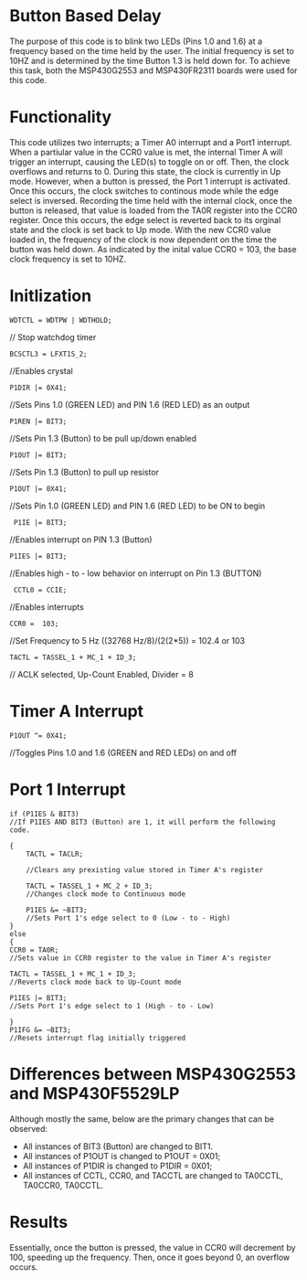# Button Based Delay
  The purpose of this code is to blink two LEDs (Pins 1.0 and 1.6) at a frequency based on the time held by the user.
The initial frequency is set to 10HZ and is determined by the time Button 1.3 is held down for. To achieve this task, both the MSP430G2553 and MSP430FR2311 boards were used for this code.

# Functionality
This code utilizes two interrupts; a Timer A0 interrupt and a Port1 interrupt. When a partiular value in the CCR0 value is met, the internal Timer A will trigger an interrupt, causing the LED(s) to toggle on or off. Then, the clock overflows and returns to 0. During this state, the clock is currently in Up mode. However, when a button is pressed, the Port 1 interrupt is activated. Once this occurs, the clock switches to continous mode while the edge select is inversed. Recording the time held with the internal clock, once the button is released, that value is loaded from the TA0R register into the CCR0 register. Once this occurs, the edge select is reverted back to its orginal state and the clock is set back to Up mode. With the new CCR0 value loaded in, the frequency of the clock is now dependent on the time the button was held down. As indicated by the inital value CCR0 = 103, the base clock frequency is set to 10HZ.

# Initlization
  
    WDTCTL = WDTPW | WDTHOLD;   
   // Stop watchdog timer
   
    BCSCTL3 = LFXT1S_2; 
   //Enables crystal

    P1DIR |= 0X41;
    
   //Sets Pins 1.0 (GREEN LED) and PIN 1.6 (RED LED) as an output
   
    P1REN |= BIT3;
    
   //Sets Pin 1.3 (Button) to be pull up/down enabled
   
    P1OUT |= BIT3;
   //Sets Pin 1.3 (Button) to pull up resistor
   
    P1OUT |= 0X41; 
   //Sets Pin 1.0 (GREEN LED) and PIN 1.6 (RED LED) to be ON to begin
   
     P1IE |= BIT3; 
   //Enables interrupt on PIN 1.3 (Button)
   
    P1IES |= BIT3;
   //Enables high - to - low behavior on interrupt on Pin 1.3 (BUTTON)
   
     CCTL0 = CCIE; 
   //Enables interrupts

    CCR0 =  103;
   //Set Frequency to 5 Hz ((32768 Hz/8)/(2(2*5)) = 102.4 or 103
   
    TACTL = TASSEL_1 + MC_1 + ID_3;
   // ACLK selected, Up-Count Enabled, Divider = 8
  
  # Timer A Interrupt
  
  	P1OUT ^= 0X41; 
  //Toggles Pins 1.0 and 1.6 (GREEN and RED LEDs) on and off
  
  # Port 1 Interrupt
  
    if (P1IES & BIT3)
    //If P1IES AND BIT3 (Button) are 1, it will perform the following code.
  
    {
        TACTL = TACLR; 
        
        //Clears any prexisting value stored in Timer A's register
        
        TACTL = TASSEL_1 + MC_2 + ID_3;  
        //Changes clock mode to Continuous mode
        
        P1IES &= ~BIT3; 
        //Sets Port 1's edge select to 0 (Low - to - High)
    }
    else
    {
    CCR0 = TA0R; 
    //Sets value in CCR0 register to the value in Timer A's register
    
    TACTL = TASSEL_1 + MC_1 + ID_3;  
    //Reverts clock mode back to Up-Count mode
    
    P1IES |= BIT3; 
    //Sets Port 1's edge select to 1 (High - to - Low)
    
    }
    P1IFG &= ~BIT3; 
    //Resets interrupt flag initially triggered
    
 # Differences between MSP430G2553 and MSP430F5529LP
 Although mostly the same, below are the primary changes that can be observed:
 
 - All instances of BIT3 (Button) are changed to BIT1.
 - All instances of P1OUT is changed to P1OUT = 0X01;
 - All instances of P1DIR is changed to P1DIR = 0X01;
 - All instances of CCTL, CCR0, and TACCTL are changed to TA0CCTL, TA0CCR0, TA0CCTL.
    
 # Results
 Essentially, once the button is pressed, the value in CCR0 will decrement by 100, speeding up the frequency. Then, once it goes beyond 0, an overflow occurs.
  
